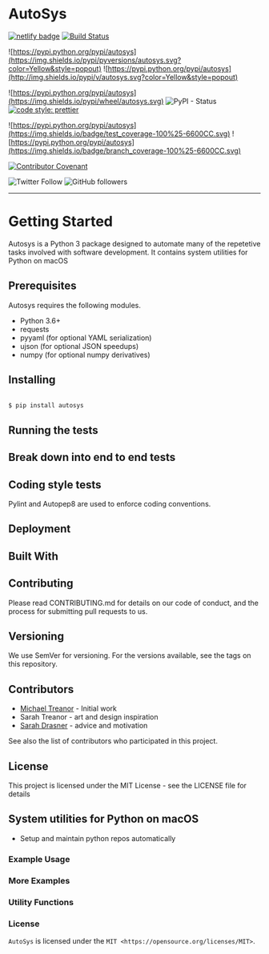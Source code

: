 # AutoSys


[![netlify badge](https://api.netlify.com/api/v1/badges/416b8ca3-82db-470f-9adf-a6d06264ca75/deploy-status)](https://app.netlify.com/sites/mystifying-keller-ab5658/deploys) [![Build Status](https://travis-ci.com/skeptycal/autosys.svg?branch=master)](https://travis-ci.com/skeptycal/autosys)

![https://pypi.python.org/pypi/autosys](https://img.shields.io/pypi/pyversions/autosys.svg?color=Yellow&style=popout) ![https://pypi.python.org/pypi/autosys](http://img.shields.io/pypi/v/autosys.svg?color=Yellow&style=popout)

![https://pypi.python.org/pypi/autosys](https://img.shields.io/pypi/wheel/autosys.svg) ![PyPI - Status](https://img.shields.io/pypi/status/autosys.svg) [![code style: prettier](https://img.shields.io/badge/code_style-prettier-ff69b4.svg?style=flat-square)](https://github.com/prettier/prettier)

![https://pypi.python.org/pypi/autosys](https://img.shields.io/badge/test_coverage-100%25-6600CC.svg) ![https://pypi.python.org/pypi/autosys](https://img.shields.io/badge/branch_coverage-100%25-6600CC.svg)

[![Contributor Covenant](https://img.shields.io/badge/Contributor%20Covenant-v1.4%20adopted-ff69b4.svg)](code-of-conduct.md)

![Twitter Follow](https://img.shields.io/twitter/follow/skeptycal.svg?label=%40skeptycal&style=social) ![GitHub followers](https://img.shields.io/github/followers/skeptycal.svg?style=social)

---

# Getting Started

Autosys is a Python 3 package designed to automate many of the repetetive tasks involved with software development. It contains system utilities for Python on macOS

## Prerequisites

Autosys requires the following modules.

- Python 3.6+
- requests
- pyyaml (for optional YAML serialization)
- ujson (for optional JSON speedups)
- numpy (for optional numpy derivatives)

## Installing

```css

$ pip install autosys
```

## Running the tests


## Break down into end to end tests

## Coding style tests

Pylint and Autopep8 are used to enforce coding conventions.

## Deployment

## Built With

## Contributing

Please read CONTRIBUTING.md for details on our code of conduct, and the process for submitting pull requests to us.

## Versioning

We use SemVer for versioning. For the versions available, see the tags on this repository.

## Contributors
- [Michael Treanor](https://www.twitter.com/skeptycal) - Initial work
- Sarah Treanor - art and design inspiration
- [Sarah Drasner](https://sarahdrasnerdesign.com/) - advice and motivation

See also the list of contributors who participated in this project.

## License

This project is licensed under the MIT License - see the LICENSE file for details

## System utilities for Python on macOS

- Setup and maintain python repos automatically

### Example Usage



### More Examples



### Utility Functions



### License

`AutoSys` is licensed under the `MIT <https://opensource.org/licenses/MIT>`.
